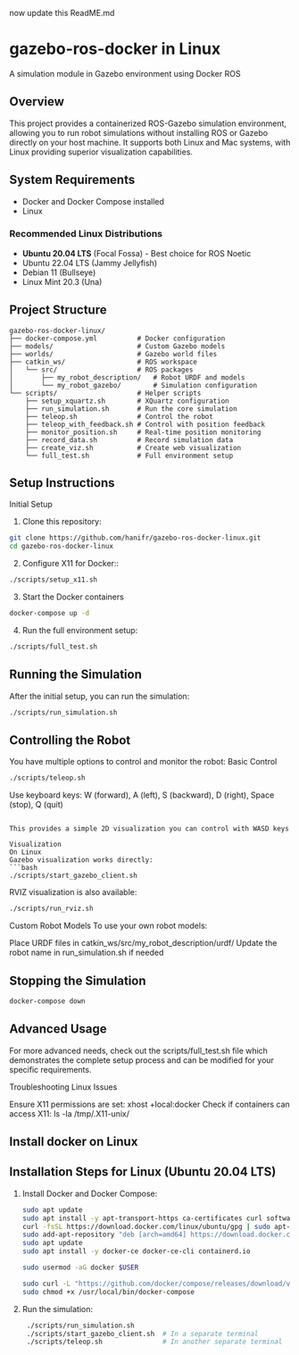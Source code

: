 now update this ReadME.md

# gazebo-ros-docker in Linux
 A simulation module in Gazebo environment using Docker ROS

## Overview

This project provides a containerized ROS-Gazebo simulation environment, allowing you to run robot simulations without installing ROS or Gazebo directly on your host machine. It supports both Linux and Mac systems, with Linux providing superior visualization capabilities.

## System Requirements

- Docker and Docker Compose installed
- Linux

### Recommended Linux Distributions

- **Ubuntu 20.04 LTS** (Focal Fossa) - Best choice for ROS Noetic
- Ubuntu 22.04 LTS (Jammy Jellyfish)
- Debian 11 (Bullseye)
- Linux Mint 20.3 (Una)

## Project Structure
```
gazebo-ros-docker-linux/
├── docker-compose.yml          # Docker configuration
├── models/                     # Custom Gazebo models
├── worlds/                     # Gazebo world files
├── catkin_ws/                  # ROS workspace
│   └── src/                    # ROS packages
│       ├── my_robot_description/   # Robot URDF and models
│       └── my_robot_gazebo/        # Simulation configuration
└── scripts/                    # Helper scripts
    ├── setup_xquartz.sh        # XQuartz configuration
    ├── run_simulation.sh       # Run the core simulation
    ├── teleop.sh               # Control the robot
    ├── teleop_with_feedback.sh # Control with position feedback
    ├── monitor_position.sh     # Real-time position monitoring
    ├── record_data.sh          # Record simulation data
    ├── create_viz.sh           # Create web visualization
    └── full_test.sh            # Full environment setup
```

## Setup Instructions
Initial Setup

1. Clone this repository:
```bash
git clone https://github.com/hanifr/gazebo-ros-docker-linux.git
cd gazebo-ros-docker-linux
```
2. Configure X11 for Docker::
```bash
./scripts/setup_x11.sh
```

3. Start the Docker containers
```bash
docker-compose up -d
```
4. Run the full environment setup:
```bash
./scripts/full_test.sh
```

## Running the Simulation
After the initial setup, you can run the simulation:
```bash
./scripts/run_simulation.sh
```

## Controlling the Robot
You have multiple options to control and monitor the robot:
Basic Control
```bash
./scripts/teleop.sh
```
Use keyboard keys: W (forward), A (left), S (backward), D (right), Space (stop), Q (quit)


```

This provides a simple 2D visualization you can control with WASD keys

Visualization
On Linux
Gazebo visualization works directly:
```bash
./scripts/start_gazebo_client.sh
```

RVIZ visualization is also available:
```bash
./scripts/run_rviz.sh
```

Custom Robot Models
To use your own robot models:

Place URDF files in catkin_ws/src/my_robot_description/urdf/
Update the robot name in run_simulation.sh if needed


## Stopping the Simulation

```bash
docker-compose down
```

## Advanced Usage
For more advanced needs, check out the scripts/full_test.sh file which demonstrates the complete setup process and can be modified for your specific requirements.

Troubleshooting
Linux Issues

Ensure X11 permissions are set: xhost +local:docker
Check if containers can access X11: ls -la /tmp/.X11-unix/

## Install docker on Linux

## Installation Steps for Linux (Ubuntu 20.04 LTS)

1. Install Docker and Docker Compose:
   ```bash
   sudo apt update
   sudo apt install -y apt-transport-https ca-certificates curl software-properties-common
   curl -fsSL https://download.docker.com/linux/ubuntu/gpg | sudo apt-key add -
   sudo add-apt-repository "deb [arch=amd64] https://download.docker.com/linux/ubuntu $(lsb_release -cs) stable"
   sudo apt update
   sudo apt install -y docker-ce docker-ce-cli containerd.io
   
   sudo usermod -aG docker $USER
   
   sudo curl -L "https://github.com/docker/compose/releases/download/v2.5.0/docker-compose-$(uname -s)-$(uname -m)" -o /usr/local/bin/docker-compose
   sudo chmod +x /usr/local/bin/docker-compose
   ```
2. Run the simulation:
   ```bash
    ./scripts/run_simulation.sh
    ./scripts/start_gazebo_client.sh  # In a separate terminal
    ./scripts/teleop.sh               # In another separate terminal
   ```